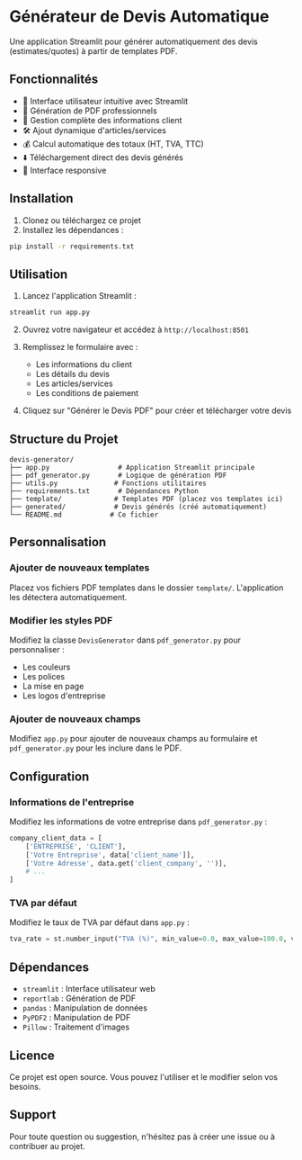 # Générateur de Devis Automatique

Une application Streamlit pour générer automatiquement des devis (estimates/quotes) à partir de templates PDF.

## Fonctionnalités

- 📝 Interface utilisateur intuitive avec Streamlit
- 📄 Génération de PDF professionnels
- 💼 Gestion complète des informations client
- 🛠️ Ajout dynamique d'articles/services
- 💰 Calcul automatique des totaux (HT, TVA, TTC)
- ⬇️ Téléchargement direct des devis générés
- 📱 Interface responsive

## Installation

1. Clonez ou téléchargez ce projet
2. Installez les dépendances :

```bash
pip install -r requirements.txt
```

## Utilisation

1. Lancez l'application Streamlit :

```bash
streamlit run app.py
```

2. Ouvrez votre navigateur et accédez à `http://localhost:8501`

3. Remplissez le formulaire avec :
   - Les informations du client
   - Les détails du devis
   - Les articles/services
   - Les conditions de paiement

4. Cliquez sur "Générer le Devis PDF" pour créer et télécharger votre devis

## Structure du Projet

```
devis-generator/
├── app.py                 # Application Streamlit principale
├── pdf_generator.py       # Logique de génération PDF
├── utils.py              # Fonctions utilitaires
├── requirements.txt       # Dépendances Python
├── template/             # Templates PDF (placez vos templates ici)
├── generated/            # Devis générés (créé automatiquement)
└── README.md            # Ce fichier
```

## Personnalisation

### Ajouter de nouveaux templates
Placez vos fichiers PDF templates dans le dossier `template/`. L'application les détectera automatiquement.

### Modifier les styles PDF
Modifiez la classe `DevisGenerator` dans `pdf_generator.py` pour personnaliser :
- Les couleurs
- Les polices
- La mise en page
- Les logos d'entreprise

### Ajouter de nouveaux champs
Modifiez `app.py` pour ajouter de nouveaux champs au formulaire et `pdf_generator.py` pour les inclure dans le PDF.

## Configuration

### Informations de l'entreprise
Modifiez les informations de votre entreprise dans `pdf_generator.py` :

```python
company_client_data = [
    ['ENTREPRISE', 'CLIENT'],
    ['Votre Entreprise', data['client_name']],
    ['Votre Adresse', data.get('client_company', '')],
    # ...
]
```

### TVA par défaut
Modifiez le taux de TVA par défaut dans `app.py` :

```python
tva_rate = st.number_input("TVA (%)", min_value=0.0, max_value=100.0, value=20.0, step=0.1)
```

## Dépendances

- `streamlit` : Interface utilisateur web
- `reportlab` : Génération de PDF
- `pandas` : Manipulation de données
- `PyPDF2` : Manipulation de PDF
- `Pillow` : Traitement d'images

## Licence

Ce projet est open source. Vous pouvez l'utiliser et le modifier selon vos besoins.

## Support

Pour toute question ou suggestion, n'hésitez pas à créer une issue ou à contribuer au projet.
